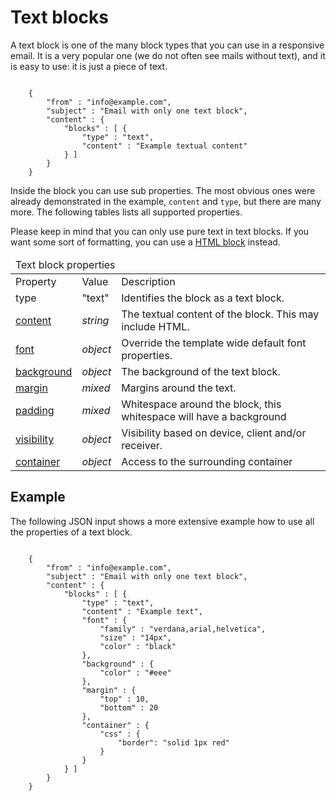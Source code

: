 # Text blocks

A text block is one of the many block types that you can use in a responsive
email. It is a very popular one (we do not often see mails
without text), and it is easy to use: it is just a piece of text.
<pre><code>
    {
        "from" : "info@example.com",
        "subject" : "Email with only one text block",
        "content" : {
            "blocks" : [ {
                "type" : "text",
                "content" : "Example textual content"
            } ]
        }
    }
</code></pre>
Inside the block you can use sub properties. The most obvious ones were
already demonstrated in the example, `content` and `type`, but there are
many more. The following tables lists all supported properties.

Please keep in mind that you can only use pure text in text blocks. If
you want some sort of formatting, you can use a 
<a href="/support/json/block-html">HTML block</a> instead.

<table class="info">
    <thead>
        <tr>
            <td colspan="3">Text block properties</td>
        </tr>
    </thead>
    <tbody>
        <tr class="thead">
            <td>Property</td>
            <td>Value</td>
            <td>Description</td>
        </tr>
        <tr>
            <td>type</td>
            <td>"text"</td>
            <td>Identifies the block as a text block.</td>
        </tr>
        <tr>
            <td><a href="/support/json/property-text-content">content</a></td>
            <td><em>string</em></td>
            <td>The textual content of the block. This may include HTML.</td>
        </tr>
        <tr>
            <td><a href="/support/json/property-font">font</a></td>
            <td><em>object</em></td>
            <td>Override the template wide default font properties.</td>
        </tr>
        <tr>
            <td><a href="/support/json/property-background">background</a></td>
            <td><em>object</em></td>
            <td>The background of the text block.</td>
        </tr>
        <tr>
            <td><a href="/support/json/property-margin">margin</a></td>
            <td><em>mixed</em></td>
            <td>Margins around the text.</td>
        </tr>
        <tr>
            <td><a href="/support/json/property-padding">padding</a></td>
            <td><em>mixed</em></td>
            <td>Whitespace around the block, this whitespace will have a background</td>
        </tr>
        <tr>
            <td><a href="/support/json/property-visibility">visibility</a></td>
            <td><em>object</em></td>
            <td>Visibility based on device, client and/or receiver.</td>
        </tr>
        <tr>
            <td><a href="/support/json/property-container">container</a></td>
            <td><em>object</em></td>
            <td>Access to the surrounding container</td>
        </tr>
    </tbody>
</table>

## Example

The following JSON input shows a more extensive example how to use all 
the properties of a text block.
<pre><code>
    {
        "from" : "info@example.com",
        "subject" : "Email with only one text block",
        "content" : {
            "blocks" : [ {
                "type" : "text",
                "content" : "Example text",
                "font" : {
                    "family" : "verdana,arial,helvetica",
                    "size" : "14px",
                    "color" : "black"
                },
                "background" : {
                    "color" : "#eee"
                },
                "margin" : {
                    "top" : 10,
                    "bottom" : 20
                },
                "container" : {
                    "css" : {
                        "border": "solid 1px red"
                    }
                }
            } ]
        }
    }
</code></pre>

